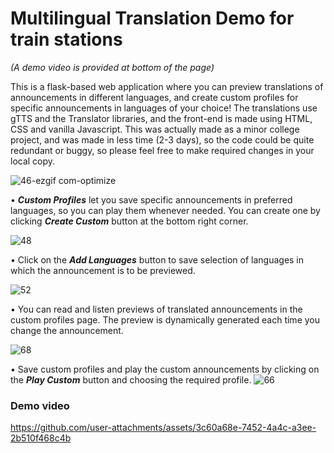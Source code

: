 # Multilingual Translation Demo for train stations #

_(A demo video is provided at bottom of the page)_

This is a flask-based web application where you can preview translations of announcements in different languages, and create custom profiles for specific announcements in languages of your choice!
The translations use gTTS and the Translator libraries, and the front-end is made using HTML, CSS and vanilla Javascript.
This was actually made as a minor college project, and was made in less time (2-3 days), so the code could be quite redundant or buggy, so please feel free to make required changes in your local copy.


![46-ezgif com-optimize](https://github.com/user-attachments/assets/2eb0f653-7329-4a48-ad45-3c39e5936d95)


• ___Custom Profiles___ let you save specific announcements in preferred languages, so you can play them whenever needed. You can create one by clicking ___Create Custom___ button at the bottom right corner.

![48](https://github.com/user-attachments/assets/8c08f427-da3f-4f69-abfd-e90cadeddd48)

• Click on the ___Add Languages___ button to save selection of languages in which the announcement is to be previewed.

![52](https://github.com/user-attachments/assets/d731e83c-a78f-49e5-b553-834ff5c72b60)

• You can read and listen previews of translated announcements in the custom profiles page. The preview is dynamically generated each time you change the announcement.

![68](https://github.com/user-attachments/assets/7f9cd690-6095-4800-9428-f502d42fdbf3)

• Save custom profiles and play the custom announcements by clicking on the ___Play Custom___ button and choosing the required profile.
![66](https://github.com/user-attachments/assets/cb975811-2ae4-4f1c-aac0-8afb09178751)

### Demo video ###

https://github.com/user-attachments/assets/3c60a68e-7452-4a4c-a3ee-2b510f468c4b



